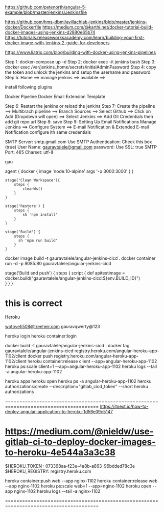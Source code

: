 https://github.com/petenorth/angular-5-example/blob/master/jenkins/Jenkinsfile

https://github.com/hms-dbmi/avillachlab-jenkins/blob/master/jenkins-docker/Dockerfile
https://medium.com/@karthi.net/docker-tutorial-build-docker-images-using-jenkins-d2880e65b74
https://tutorials.releaseworksacademy.com/learn/building-your-first-docker-image-with-jenkins-2-guide-for-developers

https://www.liatrio.com/blog/building-with-docker-using-jenkins-pipelines

Step 1: docker-compose up -d
Step 2: docker exec -it jenkins bash
Step 3: docker exec /var/jenkins_home/secrets/initialAdminPassword
Step 4: copy the token and unlock the jenkins and setup the username and password
Step 5: Home ==> manage jenkins ==> available ==>

install following plugins

Docker Pipeline
Docker
Email Extension Template

Step 6: Restart the jenkins or reload the jenkins
Step 7: Create the pipeline ==> Multibrach pipeline ==> Branch Sources ==> Select Github ==>
Click on Add (Dropdown will open) ==> Select Jenkins ==> Add Git Credentials
then add git repo url
Step 8: save
Step 9: Setting Up Email Notifications
Manage Jenkins ==> Configure System ==> E-mail Notification & Extended E-mail Notification
configure ith same credentials

SMTP Server: smtp.gmail.com
Use SMTP Authentication: Check this box (true)
User Name: gauravtalele@gmail.com
password: <Email Password>
Use SSL: true
SMTP Port: 465
Charset: utf-8

gau

agent {
docker {
image 'node:10-alpine'
args '-p 3000:3000'
}
}

    stage('Clean Workspace'){
        steps {
            cleanWs()
        }
    }

    stage('Restore') {
        steps {
            sh 'npm install'
        }
    }

    stage('Build') {
        steps {
          sh 'npm run build'
        }
    }

docker image build -t gauravtalele/angular-jenkins-cicd .
docker container run -d -p 8085:80 gauravtalele/angular-jenkins-cicd

stage('Build and push') {
steps {
script {
def apitestimage = docker.build("gauravtalele/angular-jenkins-cicd:\${env.BUILD_ID}")  
 }
}
}
# this is correct
Heroku

wotoveh508@treeheir.com
gauravqwerty@123

heroku login
heroku container:login

docker build -t gauravtalele/angular-jenkins-cicd .
docker tag gauravtalele/angular-jenkins-cicd registry.heroku.com/angular-heroku-app-1102/client
docker push registry.heroku.com/angular-heroku-app-1102/client
heroku container:release client --app=angular-heroku-app-1102
heroku ps:scale client=1 --app=angular-heroku-app-1102
heroku logs --tail -a angular-heroku-app-1102


heroku apps 
heroku open
heroku ps -a angular-heroku-app-1102
heroku authorizations:create --description="gitlab_cicd_token" --short
heroku authorizations

=======================================================================================
https://itnext.io/how-to-deploy-angular-application-to-heroku-1d56e09c5147

https://medium.com/@nieldw/use-gitlab-ci-to-deploy-docker-images-to-heroku-4e544a3a3c38
=======================================================================================

$HEROKU_TOKEN : 073368aa-f23e-4a8b-a863-96bdded78c3e
$HEROKU_REGISTRY: registry.heroku.com

heroku container:push web --app nginx-1102
heroku container:release web --app nginx-1102
heroku ps:scale web=1 --app=nginx-1102
heroku open --app nginx-1102
heroku logs --tail -a nginx-1102

=======================================================================================